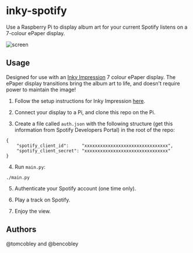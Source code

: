 # inky-spotify
Use a Raspberry Pi to display album art for your current Spotify listens on a 7-colour ePaper display.

![screen](https://user-images.githubusercontent.com/32883278/137977275-e56d8853-5044-4e33-9517-3a3866ccc111.gif)

## Usage 
Designed for use with an [Inky Impression](https://shop.pimoroni.com/products/inky-impression) 7 colour ePaper display. The ePaper display transitions bring the album art to life, and doesn't require power to maintain the image!

1. Follow the setup instructions for Inky Impression [here](https://github.com/pimoroni/inky).

2. Connect your display to a Pi, and clone this repo on the Pi. 

3. Create a file called `auth.json` with the following structure (get this information from Spotify Developers Portal) in the root of the repo:
```
{
	"spotify_client_id":     "xxxxxxxxxxxxxxxxxxxxxxxxxxxxxxxx",
	"spotify_client_secret": "xxxxxxxxxxxxxxxxxxxxxxxxxxxxxxxx"
}
```

4. Run `main.py`:
```
./main.py
```

5. Authenticate your Spotify account (one time only).

6. Play a track on Spotify.

7. Enjoy the view. 

## Authors
@tomcobley and @bencobley
